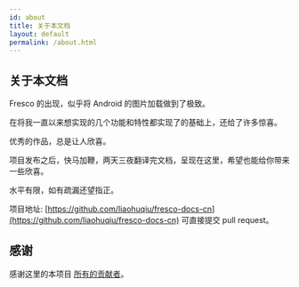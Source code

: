 ```yaml
---
id: about
title: 关于本文档
layout: default
permalink: /about.html
---
```


## 关于本文档

Fresco 的出现，似乎将 Android 的图片加载做到了极致。

在将我一直以来想实现的几个功能和特性都实现了的基础上，还给了许多惊喜。

优秀的作品，总是让人欣喜。

项目发布之后，快马加鞭，两天三夜翻译完文档，呈现在这里，希望也能给你带来一些欣喜。

水平有限，如有疏漏还望指正。

项目地址:  [https://github.com/liaohuqiu/fresco-docs-cn](https://github.com/liaohuqiu/fresco-docs-cn) 可直接提交 pull request。

## 感谢

感谢这里的本项目 [所有的贡献者](https://github.com/liaohuqiu/fresco-docs-cn/graphs/contributors)。
